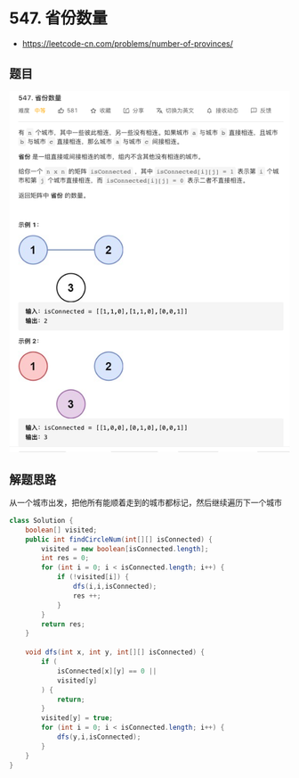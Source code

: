 # 547. 省份数量

- https://leetcode-cn.com/problems/number-of-provinces/



## 题目

![](https://raw.githubusercontent.com/Cerbur/pic/main/20210728053753.png)

## 解题思路

从一个城市出发，把他所有能顺着走到的城市都标记，然后继续遍历下一个城市

```java
class Solution {
    boolean[] visited;
    public int findCircleNum(int[][] isConnected) {
        visited = new boolean[isConnected.length];
        int res = 0;
        for (int i = 0; i < isConnected.length; i++) {
            if (!visited[i]) {
                dfs(i,i,isConnected);
                res ++;
            }
        }
        return res;
    }

    void dfs(int x, int y, int[][] isConnected) {
        if (
            isConnected[x][y] == 0 ||
            visited[y]
        ) {
            return;
        }
        visited[y] = true;
        for (int i = 0; i < isConnected.length; i++) {
            dfs(y,i,isConnected);
        }
    }
}
```

